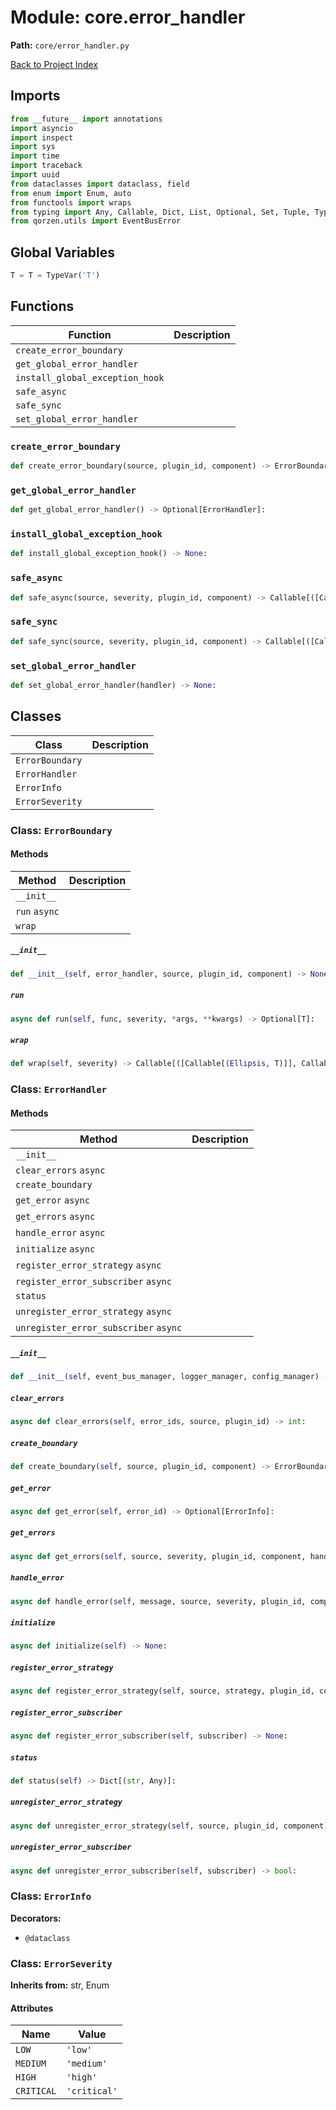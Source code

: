 # Module: core.error_handler

**Path:** `core/error_handler.py`

[Back to Project Index](../../index.md)

## Imports
```python
from __future__ import annotations
import asyncio
import inspect
import sys
import time
import traceback
import uuid
from dataclasses import dataclass, field
from enum import Enum, auto
from functools import wraps
from typing import Any, Callable, Dict, List, Optional, Set, Tuple, TypeVar, Union, cast
from qorzen.utils import EventBusError
```

## Global Variables
```python
T = T = TypeVar('T')
```

## Functions

| Function | Description |
| --- | --- |
| `create_error_boundary` |  |
| `get_global_error_handler` |  |
| `install_global_exception_hook` |  |
| `safe_async` |  |
| `safe_sync` |  |
| `set_global_error_handler` |  |

### `create_error_boundary`
```python
def create_error_boundary(source, plugin_id, component) -> ErrorBoundary:
```

### `get_global_error_handler`
```python
def get_global_error_handler() -> Optional[ErrorHandler]:
```

### `install_global_exception_hook`
```python
def install_global_exception_hook() -> None:
```

### `safe_async`
```python
def safe_async(source, severity, plugin_id, component) -> Callable[([Callable[(Ellipsis, T)]], Callable[(Ellipsis, T)])]:
```

### `safe_sync`
```python
def safe_sync(source, severity, plugin_id, component) -> Callable[([Callable[(Ellipsis, T)]], Callable[(Ellipsis, T)])]:
```

### `set_global_error_handler`
```python
def set_global_error_handler(handler) -> None:
```

## Classes

| Class | Description |
| --- | --- |
| `ErrorBoundary` |  |
| `ErrorHandler` |  |
| `ErrorInfo` |  |
| `ErrorSeverity` |  |

### Class: `ErrorBoundary`

#### Methods

| Method | Description |
| --- | --- |
| `__init__` |  |
| `run` `async` |  |
| `wrap` |  |

##### `__init__`
```python
def __init__(self, error_handler, source, plugin_id, component) -> None:
```

##### `run`
```python
async def run(self, func, severity, *args, **kwargs) -> Optional[T]:
```

##### `wrap`
```python
def wrap(self, severity) -> Callable[([Callable[(Ellipsis, T)]], Callable[(Ellipsis, T)])]:
```

### Class: `ErrorHandler`

#### Methods

| Method | Description |
| --- | --- |
| `__init__` |  |
| `clear_errors` `async` |  |
| `create_boundary` |  |
| `get_error` `async` |  |
| `get_errors` `async` |  |
| `handle_error` `async` |  |
| `initialize` `async` |  |
| `register_error_strategy` `async` |  |
| `register_error_subscriber` `async` |  |
| `status` |  |
| `unregister_error_strategy` `async` |  |
| `unregister_error_subscriber` `async` |  |

##### `__init__`
```python
def __init__(self, event_bus_manager, logger_manager, config_manager) -> None:
```

##### `clear_errors`
```python
async def clear_errors(self, error_ids, source, plugin_id) -> int:
```

##### `create_boundary`
```python
def create_boundary(self, source, plugin_id, component) -> ErrorBoundary:
```

##### `get_error`
```python
async def get_error(self, error_id) -> Optional[ErrorInfo]:
```

##### `get_errors`
```python
async def get_errors(self, source, severity, plugin_id, component, handled, limit) -> List[ErrorInfo]:
```

##### `handle_error`
```python
async def handle_error(self, message, source, severity, plugin_id, component, traceback, metadata) -> bool:
```

##### `initialize`
```python
async def initialize(self) -> None:
```

##### `register_error_strategy`
```python
async def register_error_strategy(self, source, strategy, plugin_id, component) -> None:
```

##### `register_error_subscriber`
```python
async def register_error_subscriber(self, subscriber) -> None:
```

##### `status`
```python
def status(self) -> Dict[(str, Any)]:
```

##### `unregister_error_strategy`
```python
async def unregister_error_strategy(self, source, plugin_id, component) -> bool:
```

##### `unregister_error_subscriber`
```python
async def unregister_error_subscriber(self, subscriber) -> bool:
```

### Class: `ErrorInfo`
**Decorators:**
- `@dataclass`

### Class: `ErrorSeverity`
**Inherits from:** str, Enum

#### Attributes

| Name | Value |
| --- | --- |
| `LOW` | `'low'` |
| `MEDIUM` | `'medium'` |
| `HIGH` | `'high'` |
| `CRITICAL` | `'critical'` |
